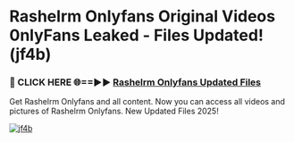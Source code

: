 # Rashelrm Onlyfans Original Videos 0nlyFans Leaked - Files Updated! (jf4b)

<h3>🔴 CLICK HERE 🌐==►► <a href="https://tinyurl.com/ehrbuxhb" rel="nofollow">Rashelrm Onlyfans Updated Files</a></h3>

Get Rashelrm Onlyfans and all content. Now you can access all videos and pictures of Rashelrm Onlyfans. New Updated Files 2025!

[![jf4b](https://i.imgur.com/lVYEuWS.gif)](https://tinyurl.com/ehrbuxhb)
